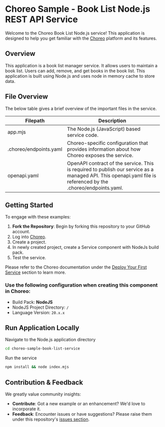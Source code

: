 # Choreo Sample - Book List Node.js REST API Service

Welcome to the Choreo Book List Node.js service! This application is designed to help you get familiar with the [Choreo](https://console.choreo.dev/) platform and its features.

## Overview
This application is a book list manager service. It allows users to maintain a book list. Users can add, remove, and get books in the book list. This application is built using Node.js and uses node in memory cache to store data. 

## File Overview

The below table gives a brief overview of the important files in the service.

| Filepath               | Description                                                                                                                                                  |
| ---------------------- | ------------------------------------------------------------------------------------------------------------------------------------------------------------ |
| app.mjs                | The Node.js (JavaScript) based service code.                                                                      
| .choreo/endpoints.yaml | Choreo-specific configuration that provides information about how Choreo exposes the service.                                                                |
| openapi.yaml           | OpenAPI contract of the service. This is required to publish our service as a managed API. This openapi.yaml file is referenced by the .choreo/endpoints.yaml. |

## Getting Started

To engage with these examples:

1. **Fork the Repository**: Begin by forking this repository to your GitHub account.
2. Log into [Choreo](https://console.choreo.dev/).
3. Create a project.
4. In newly created project, create a Service component with NodeJs build pack.
5. Test the service. 

Please refer to the Choreo documentation under the [Deploy Your First Service](https://wso2.com/choreo/docs/quick-start-guides/deploy-your-first-service/) section to learn more.

### Use the following configuration when creating this component in Choreo:

- Build Pack: **NodeJS**
- NodeJS Project Directory: `/`
- Language Version: `20.x.x`

## Run Application Locally

Navigate to the Node.js application directory

```bash
cd choreo-sample-book-list-service
```

Run the service

```bash
npm install && node index.mjs
```

## Contribution & Feedback

We greatly value community insights:

- **Contribute**: Got a new example or an enhancement? We'd love to incorporate it.
- **Feedback**: Encounter issues or have suggestions? Please raise them under this repository's [issues section](https://github.com/wso2/choreo-sample-book-list-service/issues).
